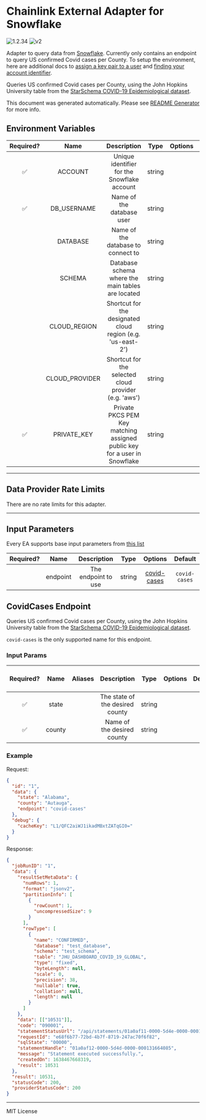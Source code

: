 # Chainlink External Adapter for Snowflake

![1.2.34](https://img.shields.io/github/package-json/v/smartcontractkit/external-adapters-js?filename=packages/sources/snowflake/package.json) ![v2](https://img.shields.io/badge/framework%20version-v2-blueviolet)

Adapter to query data from [Snowflake](https://www.snowflake.com/). Currently only contains an endpoint to query US confirmed Covid cases per County.
To setup the environment, here are additional docs to [assign a key pair to a user](https://docs.snowflake.com/en/developer-guide/sql-api/guide.html#using-key-pair-authentication) and [finding your account identifier](https://docs.snowflake.com/en/user-guide/admin-account-identifier.html).

Queries US confirmed Covid cases per County, using the John Hopkins University table from the [StarSchema COVID-19 Epidemiological dataset](https://www.snowflake.com/datasets/starschema-covid-19-epidemiological-data/).

This document was generated automatically. Please see [README Generator](../../scripts#readme-generator) for more info.

## Environment Variables

| Required? |      Name      |                                Description                                |  Type  | Options |          Default           |
| :-------: | :------------: | :-----------------------------------------------------------------------: | :----: | :-----: | :------------------------: |
|    ✅     |    ACCOUNT     |                Unique identifier for the Snowflake account                | string |         |                            |
|    ✅     |  DB_USERNAME   |                         Name of the database user                         | string |         |                            |
|           |    DATABASE    |                    Name of the database to connect to                     | string |         | `COVID19_BY_STARSCHEMA_DM` |
|           |     SCHEMA     |             Database schema where the main tables are located             | string |         |          `PUBLIC`          |
|           |  CLOUD_REGION  |        Shortcut for the designated cloud region (e.g. 'us-east-2')        | string |         |                            |
|           | CLOUD_PROVIDER |           Shortcut for the selected cloud provider (e.g. 'aws')           | string |         |                            |
|    ✅     |  PRIVATE_KEY   | Private PKCS PEM Key matching assigned public key for a user in Snowflake | string |         |                            |

---

## Data Provider Rate Limits

There are no rate limits for this adapter.

---

## Input Parameters

Every EA supports base input parameters from [this list](../../core/bootstrap#base-input-parameters)

| Required? |   Name   |     Description     |  Type  |               Options               |    Default    |
| :-------: | :------: | :-----------------: | :----: | :---------------------------------: | :-----------: |
|           | endpoint | The endpoint to use | string | [covid-cases](#covidcases-endpoint) | `covid-cases` |

## CovidCases Endpoint

Queries US confirmed Covid cases per County, using the John Hopkins University table from the [StarSchema COVID-19 Epidemiological dataset](https://www.snowflake.com/datasets/starschema-covid-19-epidemiological-data/).

`covid-cases` is the only supported name for this endpoint.

### Input Params

| Required? |  Name  | Aliases |           Description           |  Type  | Options | Default | Depends On | Not Valid With |
| :-------: | :----: | :-----: | :-----------------------------: | :----: | :-----: | :-----: | :--------: | :------------: |
|    ✅     | state  |         | The state of the desired county | string |         |         |            |                |
|    ✅     | county |         |   Name of the desired county    | string |         |         |            |                |

### Example

Request:

```json
{
  "id": "1",
  "data": {
    "state": "Alabama",
    "county": "Autauga",
    "endpoint": "covid-cases"
  },
  "debug": {
    "cacheKey": "L1/QFC2aiWJ1ikadMBxtZATqGI0="
  }
}
```

Response:

```json
{
  "jobRunID": "1",
  "data": {
    "resultSetMetaData": {
      "numRows": 1,
      "format": "jsonv2",
      "partitionInfo": [
        {
          "rowCount": 1,
          "uncompressedSize": 9
        }
      ],
      "rowType": [
        {
          "name": "CONFIRMED",
          "database": "test_database",
          "schema": "test_schema",
          "table": "JHU_DASHBOARD_COVID_19_GLOBAL",
          "type": "fixed",
          "byteLength": null,
          "scale": 0,
          "precision": 38,
          "nullable": true,
          "collation": null,
          "length": null
        }
      ]
    },
    "data": [["10531"]],
    "code": "090001",
    "statementStatusUrl": "/api/statements/01a0af11-0000-5d4e-0000-0001316650a5?requestId=e68f6b77-72bd-4b7f-8719-247ac70f6f82",
    "requestId": "e68f6b77-72bd-4b7f-8719-247ac70f6f82",
    "sqlState": "00000",
    "statementHandle": "01a0af12-0000-5d4d-0000-000131664085",
    "message": "Statement executed successfully.",
    "createdOn": 1638467668319,
    "result": 10531
  },
  "result": 10531,
  "statusCode": 200,
  "providerStatusCode": 200
}
```

---

MIT License
